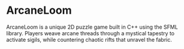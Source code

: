 # ArcaneLoom
ArcaneLoom is a unique 2D puzzle game built in C++ using the SFML library. Players weave arcane threads through a mystical tapestry to activate sigils, while countering chaotic rifts that unravel the fabric.
